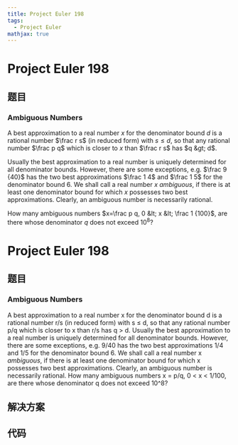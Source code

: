 ```yaml
---
title: Project Euler 198
tags:
  - Project Euler
mathjax: true
---
```

<escape><!-- more --></escape>
    
# Project Euler 198
## 题目
### Ambiguous Numbers

A best approximation to a real number $x$ for the denominator bound $d$ is a rational number $\frac r s$ (in reduced form) with $s \le d$, so that any rational number $\frac p q$ which is closer to $x$ than $\frac r s$ has $q &gt; d$.

Usually the best approximation to a real number is uniquely determined for all denominator bounds. However, there are some exceptions, e.g. $\frac 9 {40}$ has the two best approximations $\frac 1 4$ and $\frac 1 5$ for the denominator bound $6$.
We shall call a real number $x$ <i>ambiguous</i>, if there is at least one denominator bound for which $x$ possesses two best approximations. Clearly, an ambiguous number is necessarily rational.

How many ambiguous numbers $x=\frac p q, 0 &lt; x &lt; \frac 1 {100}$, are there whose denominator $q$ does not exceed $10^8$?


# Project Euler 198
## 题目
### Ambiguous Numbers
A best approximation to a real number x for the denominator bound d is a rational number r/s (in reduced form) with s ≤ d, so that any rational number p/q which is closer to x than r/s has q &gt; d.
Usually the best approximation to a real number is uniquely determined for all denominator bounds. However, there are some exceptions, e.g. 9/40 has the two best approximations 1/4 and 1/5 for the denominator bound 6. We shall call a real number x <em>ambiguous</em>, if there is at least one denominator bound for which x possesses two best approximations. Clearly, an ambiguous number is necessarily rational.
How many ambiguous numbers x = p/q, 0 &lt; x &lt; 1/100, are there whose denominator q does not exceed 10^8?


## 解决方案


## 代码


